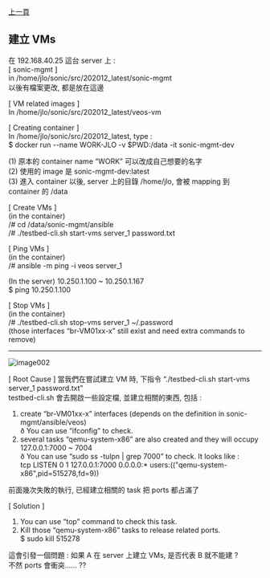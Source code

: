 [上一頁](https://jian-hong-wu.github.io/blog/)

## 建立 VMs

在 192.168.40.25 這台 server 上 :  
[ sonic-mgmt ]  
in /home/jlo/sonic/src/202012_latest/sonic-mgmt  
以後有檔案更改, 都是放在這邊

[ VM related images ]  
In /home/jlo/sonic/src/202012_latest/veos-vm

[ Creating container ]  
In /home/jlo/sonic/src/202012_latest, type :  
  $ docker run --name WORK-JLO -v $PWD:/data -it sonic-mgmt-dev

(1)   原本的 container name “WORK” 可以改成自己想要的名字  
(2)   使用的 image 是 sonic-mgmt-dev:latest  
(3)   進入 container 以後, server 上的目錄 /home/jlo, 會被 mapping 到 container 的 /data

[ Create VMs ]  
(in the container)  
/# cd /data/sonic-mgmt/ansible  
/# ./testbed-cli.sh start-vms server_1 password.txt

[ Ping VMs ]  
(in the container)  
/# ansible -m ping -i veos server_1

(In the server)   10.250.1.100 ~ 10.250.1.167  
$ ping 10.250.1.100

 

[ Stop VMs ]  
(in the container)  
/# ./testbed-cli.sh stop-vms server_1 ~/.password  
(those interfaces “br-VM01xx-x” still exist and need extra commands to remove)

---
![image002](https://jian-hong-wu.github.io/blog/VMs/image002.png)

[ Root Cause ]
當我們在嘗試建立 VM 時, 下指令 “./testbed-cli.sh start-vms server_1 password.txt”  
testbed-cli.sh 會去開啟一些設定檔, 並建立相關的東西, 包括 :  
1.  create “br-VM01xx-x” interfaces (depends on the definition in sonic-mgmt/ansible/veos)  
ð You can use “ifconfig” to check.
2.  several tasks “qemu-system-x86” are also created and they will occupy 127.0.0.1:7000 ~ 7004  
ð You can use “sudo ss -tulpn | grep 7000” to check. It looks like :  
tcp   LISTEN  0       1     127.0.0.1:7000      0.0.0.0:*     users:(("qemu-system-x86",pid=515278,fd=9))
 
前面幾次失敗的執行, 已經建立相關的 task 把 ports 都占滿了
 
[ Solution ]  
1.  You can use “top” command to check this task.  
2.  Kill those “qemu-system-x86” tasks to release related ports.  
$ sudo kill 515278
 
這會引發一個問題 : 如果 A 在 server 上建立 VMs, 是否代表 B 就不能建 ?  
不然 ports 會衝突…… ??

